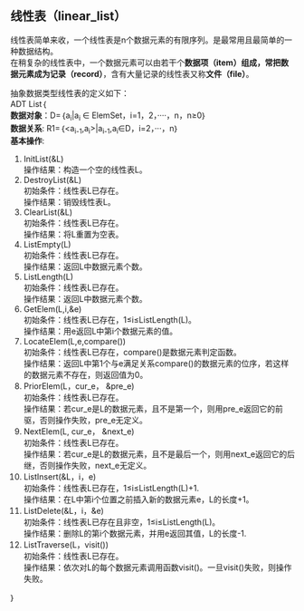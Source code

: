 <h2>线性表（linear_list）</h2>

线性表简单来收，一个线性表是n个数据元素的有限序列。是最常用且最简单的一种数据结构。
<br>在稍复杂的线性表中，一个数据元素可以由若干个**数据项（item）**组成，常把数据元素成为**记录（record）**，含有大量记录的线性表又称**文件（file）**。

抽象数据类型线性表的定义如下：<br>
ADT List｛
<br>**数据对象**：D=｛a<sub>i</sub>|a<sub>i</sub> ∈ ElemSet，i=1，2，····，n，n≥0｝
<br>**数据关系**: R1=｛<a<sub>i-1</sub>,a<sub>i</sub>>|a<sub>i-1</sub>,a<sub>i</sub>∈D，i=2，···，n｝
<br>**基本操作**:


1. InitList(&L)<br>操作结果：构造一个空的线性表L。
2. DestroyList(&L)<br>初始条件：线性表L已存在。<br>操作结果：销毁线性表L。
3. ClearList(&L)<br>初始条件：线性表L已存在。<br>操作结果：将L重置为空表。
4. ListEmpty(L)<br>初始条件：线性表L已存在。<br>操作结果：返回L中数据元素个数。
5. ListLength(L)<br>初始条件：线性表L已存在。<br>操作结果：返回L中数据元素个数。
6. GetElem(L,i,&e)<br>初始条件：线性表L已存在，1≤i≤ListLength(L)。<br>操作结果：用e返回L中第i个数据元素的值。
7. LocateElem(L,e,compare())<br>初始条件：线性表L已存在，compare()是数据元素判定函数。<br>操作结果：返回L中第1个与e满足关系compare()的数据元素的位序，若这样的数据元素不存在，则返回值为0。
8. PriorElem(L，cur_e， &pre_e)<br>初始条件：线性表L已存在。<br>操作结果：若cur_e是L的数据元素，且不是第一个，则用pre_e返回它的前驱，否则操作失败，pre_e无定义。
9. NextElem(L, cur_e， &next_e)<br>初始条件：线性表L已存在。<br>操作结果：若cur_e是L的数据元素，且不是最后一个，则用next_e返回它的后继，否则操作失败，next_e无定义。
10. ListInsert(&L，i，e)<br>初始条件：线性表L已存在，1≤i≤ListLength(L)+1.<br>操作结果：在L中第i个位置之前插入新的数据元素e，L的长度+1。
11. ListDelete(&L，i，&e)<br>初始条件：线性表L已存在且非空，1≤i≤ListLength(L)。<br>操作结果：删除L的第i个数据元素，并用e返回其值，L的长度-1.
12. ListTraverse(L，visit())<br>初始条件：线性表L已存在。<br>操作结果：依次对L的每个数据元素调用函数visit()。一旦visit()失败，则操作失败。

｝

